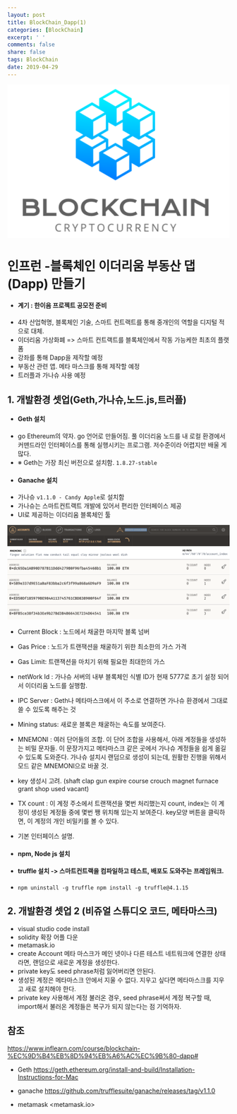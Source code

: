 ```yaml
---
layout: post
title: BlockChain_Dapp(1)
categories: [BlockChain]
excerpt: ' '
comments: false
share: false
tags: BlockChain
date: 2019-04-29
---
```


![No Image](/assets/logo/BlockChain.png)

# 인프런 -블록체인 이더리움 부동산 댑(Dapp) 만들기

- #### 계기 : 한이음 프로젝트 공모전 준비
- 4차 산업혁명, 블록체인 기술, 스마트 컨트랙트를 통해 중개인의 역할을 디지털 적으로 대체.
- 이더리움 가상화폐 => 스마트 컨트랙트를 블록체인에서 작동 가능케한 최초의 플랫폼
- 강좌를 통해 Dapp을 제작할 예정
- 부동산 관련 앱. 메타 마스크를 통해 제작할 예정
- 트러플과 가나슈 사용 예정

## 1. 개발환경 셋업(Geth,가나슈,노드.js,트러플)

- #### Geth 설치
- go Ethereum의 약자. go 언어로 만들어짐. 풀 이더리움 노드를 내 로컬 환경에서 커맨드라인 인터페이스를 통해 실행시키는 프로그램. 저수준이라 어렵지만 배울 게 많다.
- ※ Geth는 가장 최신 버전으로 설치함. `1.8.27-stable`

* #### Ganache 설치
* 가나슈 `v1.1.0 - Candy Apple`로 설치함
* 가나슈는 스마트컨트랙트 개발에 있어서 편리한 인터페이스 제공
* UI로 제공하는 이더리움 블록체인 툴

![No Image](/assets/posts/20190429/1.png)

- Current Block : 노드에서 채굴한 마지막 블록 넘버
- Gas Price : 노드가 트랜잭션을 채굴하기 위한 최소한의 가스 가격
- Gas Limit: 트랜잭션을 마치기 위해 필요한 최대한의 가스
- netWork Id : 가나슈 서버의 내부 블록체인 식별 ID가 현재 5777로 초기 설정 되어서 이더리움 노드를 실행함.
- IPC Server : Geth나 메타마스크에서 이 주소로 연결하면 가나슈 환경에서 그대로 쓸 수 있도록 해주는 것
- Mining status: 새로운 블록은 채굴하는 속도를 보여준다.
- MNEMONI : 여러 단어들의 조합. 이 단어 조합을 사용해서, 아래 계정들을 생성하는 비밀 문자들. 이 문장가지고 메타마스크 같은 곳에서 가나슈 계정들을 쉽게 옮길 수 있도록 도와준다. 가나슈 설치시 랜덤으로 생성이 되는데, 원활한 진행을 위해서 모드 같은 MNEMONI으로 바꿀 것.
- key 생성시 고려. (shaft clap gun expire course crouch magnet furnace grant shop used vacant)
- TX count : 이 계정 주소에서 트랜잭션을 몇번 처리했는지 count, index는 이 계정이 생성된 계정들 중에 몇번 쨍 위치해 있는지 보여준다. key모양 버튼을 클릭하면, 이 계정의 개인 비밀키를 볼 수 있다.
- 기본 인터페이스 설명.

- #### npm, Node js 설치

- #### truffle 설치 -> 스마트컨트랙을 컴파일하고 테스트, 배포도 도와주는 프레임워크.
- `npm uninstall -g truffle npm install -g truffle@4.1.15`

## 2. 개발환경 셋업 2 (비쥬얼 스튜디오 코드, 메타마스크)

- visual studio code install
- solidity 확장 어플 다운
- metamask.io
- create Account 메타 마스크가 메인 넷이나 다른 테스트 네트워크에 연결한 상태라면, 랜덤으로 새로운 계정을 생성한다.
- private key도 seed phrase처럼 잃어버리면 안된다.
- 생성된 계정은 메타마스크 안에서 지울 수 없다. 지우고 싶다면 메타마스크를 지우고 새로 설치해야 한다.
- private key 사용해서 계정 불러온 경우, seed phrase써서 계정 복구할 때, import해서 불러온 계정들은 복구가 되지 않는다는 점 기억하자.

## 참조

<https://www.inflearn.com/course/blockchain-%EC%9D%B4%EB%8D%94%EB%A6%AC%EC%9B%80-dapp#>

- Geth
  <https://geth.ethereum.org/install-and-build/Installation-Instructions-for-Mac>

- ganache
  <https://github.com/trufflesuite/ganache/releases/tag/v1.1.0>

- metamask
  <metamask.io>
